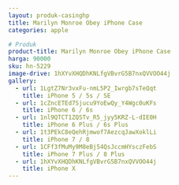 ```yaml
---
layout: produk-casinghp
title: Marilyn Monroe Obey iPhone Case
categories: apple

# Produk
product-title: Marilyn Monroe Obey iPhone Case
harga: 90000
sku: hn-5229
image-drive: 1hXYvXHQDhKNLfgVBvrG5B7nxQVVOO44j
gallery:
  - url: 1LgtZ7Nr3vxFu-nmL5P2_Iwrgb7sTeQqt
    title: iPhone 5 / 5s / SE
  - url: 1cZncETEd7Sjucu9YoEwQy_Y4Wgc0uKFs
    title: iPhone 6 / 6s
  - url: 1nl9QTCT1ZQSTv_R5_jyy5KRZ-L-dIE0H
    title: iPhone 6 Plus / 6s Plus
  - url: 1t3PEkC8eQehRjmwof7AezcqJawXoklLi
    title: iPhone 7 / 8
  - url: 1CFf3fMuMy9M8eBj54QsJccmHYsczFebS
    title: iPhone 7 Plus / 8 Plus
  - url: 1hXYvXHQDhKNLfgVBvrG5B7nxQVVOO44j
    title: iPhone X
---
```

